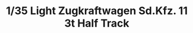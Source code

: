 ---
layout: product
title: "1/35 Light Zugkraftwagen  Sd.Kfz. 11 3t Half Track"
price: "4500" 
desc: "Maketa"
img_path: "/assets/img/AFV35040.jpg"
brand: "N/A"
available: false
special_offer: false
new: false
soon: false
cat: "010000"
subcat: "015100"
subsubcat: "0N/A"
sifra: "AFV35040"
popular: false
---